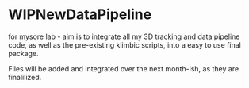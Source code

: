 # WIPNewDataPipeline
for mysore lab - aim is to integrate all my 3D tracking and data pipeline code, as well as the pre-existing klimbic scripts, into a easy to use final package.

Files will be added and integrated over the next month-ish, as they are finalilized.

